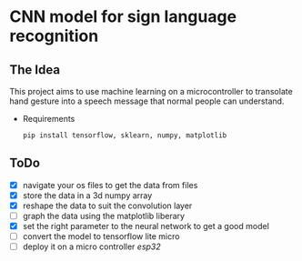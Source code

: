 # CNN model for sign language recognition

## The Idea 
This project aims to use machine learning on a microcontroller to transolate hand gesture into a speech message that normal people can understand.

- Requirements

      pip install tensorflow, sklearn, numpy, matplotlib

## ToDo

* [x]  navigate your os files to get the data from files
* [x] store the data in a 3d numpy array 
* [x] reshape the data to suit the convolution layer
* [ ] graph the data using the matplotlib liberary
* [x] set the right parameter to the neural network to get a good model
* [ ] convert the model to tensorflow lite micro 
* [ ] deploy it on a micro controller *esp32*
